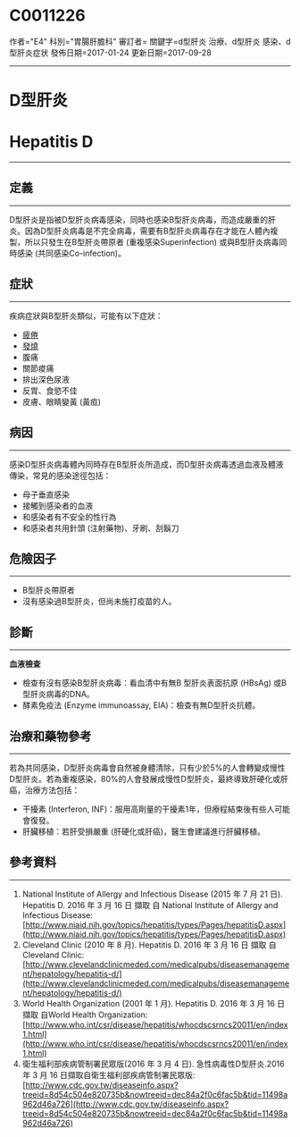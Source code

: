 # C0011226
作者="E4"
科別="胃腸肝膽科"
審訂者=
關鍵字=d型肝炎 治療、d型肝炎 感染、d型肝炎症状
發佈日期=2017-01-24
更新日期=2017-09-28

----------
# D型肝炎
# Hepatitis D
----------
## 定義
----------

D型肝炎是指被D型肝炎病毒感染，同時也感染B型肝炎病毒，而造成嚴重的肝炎。因為D型肝炎病毒是不完全病毒，需要有B型肝炎病毒存在才能在人體內複製，所以只發生在B型肝炎帶原者 (重複感染Superinfection) 或與B型肝炎病毒同時感染 (共同感染Co-infection)。

## 症狀
----------

疾病症狀與B型肝炎類似，可能有以下症狀：

- [疲倦](C0015672)
- [發燒](C0015967)
- 腹痛
- 關節痠痛
- 排出深色尿液
- 反胃、食慾不佳
- 皮膚、眼睛變黃 (黃疸) 
## 病因
----------

感染D型肝炎病毒體內同時存在B型肝炎所造成，而D型肝炎病毒透過血液及體液傳染，常見的感染途徑包括：

- 母子垂直感染
- 接觸到感染者的血液
- 和感染者有不安全的性行為
- 和感染者共用針頭 (注射藥物)、牙刷、刮鬍刀
## 危險因子
----------
- B型肝炎帶原者
- 沒有感染過B型肝炎，但尚未施打疫苗的人。
## 診斷
----------

**血液檢查**

- 檢查有沒有感染B型肝炎病毒：看血清中有無B 型肝炎表面抗原 (HBsAg) 或B型肝炎病毒的DNA。
- 酵素免疫法 (Enzyme immunoassay, EIA)：檢查有無D型肝炎抗體。
## 治療和藥物參考
----------

若為共同感染，D型肝炎病毒會自然被身體清除，只有少於5%的人會轉變成慢性D型肝炎。若為重複感染，80%的人會發展成慢性D型肝炎，最終導致肝硬化或肝癌，治療方法包括：

- 干擾素 (Interferon, INF)：服用高劑量的干擾素1年，但療程結束後有些人可能會復發。
- 肝臟移植：若肝受損嚴重 (肝硬化或肝癌)，醫生會建議進行肝臟移植。
## 參考資料
----------
1. National Institute of Allergy and Infectious Disease (2015 年 7 月 21 日). Hepatitis D. 2016 年 3 月 16 日 擷取 自 National Institute of Allergy and Infectious Disease:
  [http://www.niaid.nih.gov/topics/hepatitis/types/Pages/hepatitisD.aspx](http://www.niaid.nih.gov/topics/hepatitis/types/Pages/hepatitisD.aspx)
2. Cleveland Clinic (2010 年 8 月). Hepatitis D. 2016 年 3 月 16 日 擷取 自Cleveland Clinic:
  [http://www.clevelandclinicmeded.com/medicalpubs/diseasemanagement/hepatology/hepatitis-d/](http://www.clevelandclinicmeded.com/medicalpubs/diseasemanagement/hepatology/hepatitis-d/)
3. World Health Organization (2001 年 1 月). Hepatitis D. 2016 年 3 月 16 日 擷取 自World Health Organization:
  [http://www.who.int/csr/disease/hepatitis/whocdscsrncs20011/en/index1.html](http://www.who.int/csr/disease/hepatitis/whocdscsrncs20011/en/index1.html)
4. 衛生福利部疾病管制署民眾版(2016 年 3 月 4 日). 急性病毒性D型肝炎.2016 年 3 月 16 日擷取自衛生福利部疾病管制署民眾版:
  [http://www.cdc.gov.tw/diseaseinfo.aspx?treeid=8d54c504e820735b&nowtreeid=dec84a2f0c6fac5b&tid=11498a962d46a726](http://www.cdc.gov.tw/diseaseinfo.aspx?treeid=8d54c504e820735b&nowtreeid=dec84a2f0c6fac5b&tid=11498a962d46a726)

